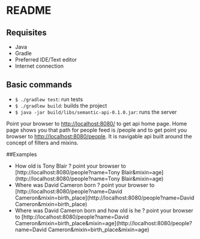  README
========

## Requisites
- Java
- Gradle
- Preferred IDE/Text editor
- Internet connection

## Basic commands
- `$ ./gradlew test`: run tests
- `$ ./gradlew build`: builds the project
- `$ java -jar build/libs/semantic-api-0.1.0.jar`: runs the server

Point your browser to [http://localhost:8080/](http://localhost:8080/) to get api home page. Home page shows you that path for people feed is /people and to get point you browser to [http://localhost:8080/people](http://localhost:8080/people). It is navigable api built around the concept of filters and mixins.

##Examples
- How old is Tony Blair ?  point your browser to [http://localhost:8080/people?name=Tony Blair&mixin=age](http://localhost:8080/people?name=Tony Blair&mixin=age)
- Where was David Cameron born ?  point your browser to [http://localhost:8080/people?name=David Cameron&mixin=birth_place](http://localhost:8080/people?name=David Cameron&mixin=birth_place)
- Where was David Cameron born and how old is he ?  point your browser to [http://localhost:8080/people?name=David Cameron&mixin=birth_place&mixin=age](http://localhost:8080/people?name=David Cameron&mixin=birth_place&mixin=age)
